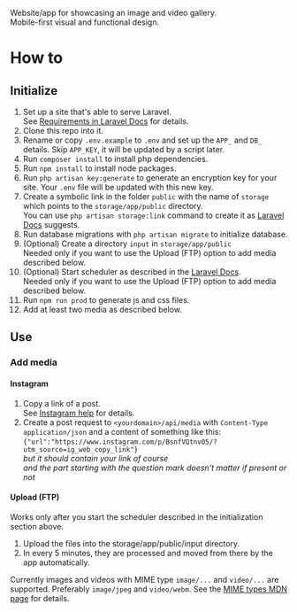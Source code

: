 Website/app for showcasing an image and video gallery.<br/>
Mobile-first visual and functional design.

# How to

## Initialize
1. Set up a site that's able to serve Laravel.<br/>
See [Requirements in Laravel Docs](https://laravel.com/docs/#server-requirements) for details.
2. Clone this repo into it.
3. Rename or copy `.env.example` to `.env` and set up the `APP_` and `DB_` details. Skip `APP_KEY`, it will be updated by a script later.
4. Run `composer install` to install php dependencies.
5. Run `npm install` to install node packages.
6. Run `php artisan key:generate` to generate an encryption key for your site. Your `.env` file will be updated with this new key.
7. Create a symbolic link in the folder `public` with the name of `storage` which points to the `storage/app/public` directory.<br/>
You can use `php artisan storage:link` command to create it as [Laravel Docs](https://laravel.com/docs/filesystem#configuration) suggests.
8. Run database migrations with `php artisan migrate` to initialize database.
9. (Optional) Create a directory `input` in `storage/app/public`<br/>
Needed only if you want to use the Upload (FTP) option to add media described below.
10. (Optional) Start scheduler as described in the [Laravel Docs](https://laravel.com/docs/scheduling#introduction).<br/>
Needed only if you want to use the Upload (FTP) option to add media described below.
11. Run `npm run prod` to generate js and css files.
12. Add at least two media as described below.

## Use

### Add media

#### Instagram
1. Copy a link of a post.<br/>
See [Instagram help](https://help.instagram.com/372819389498306) for details.
2. Create a post request to `<yourdomain>/api/media` with `Content-Type` `application/json` and a content of something like this:<br/>
`{"url":"https://www.instagram.com/p/BsnfVQtnv05/?utm_source=ig_web_copy_link"}`<br/>
*but it should contain your link of course*<br/>
*and the part starting with the question mark doesn't matter if present or not*

#### Upload (FTP)
Works only after you start the scheduler described in the initialization section above.
1. Upload the files into the storage/app/public/input directory.
2. In every 5 minutes, they are processed and moved from there by the app automatically.

Currently images and videos with MIME type `image/...` and `video/...` are supported.
Preferably `image/jpeg` and `video/webm`.
See the [MIME types MDN page](https://developer.mozilla.org/en-US/docs/Web/HTTP/Basics_of_HTTP/MIME_types) for details.
